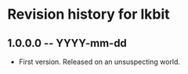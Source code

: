 # Revision history for lkbit

## 1.0.0.0 -- YYYY-mm-dd

* First version. Released on an unsuspecting world.
